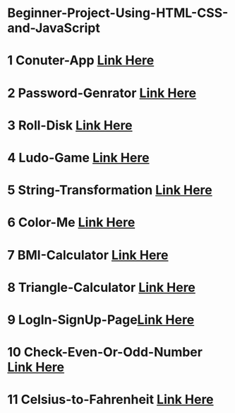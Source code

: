 # Beginner-Project-Using-HTML-CSS-and-JavaScript

# 1 Conuter-App [Link Here](https://razamdhasan6.github.io/Conunter-App/)
# 2 Password-Genrator [Link Here](https://razamdhasan6.github.io/Password-Genrator/)
# 3 Roll-Disk [Link Here](https://razamdhasan6.github.io/Roll-Disk/)
# 4 Ludo-Game [Link Here](https://razamdhasan6.github.io/Ludo-Game/)
# 5 String-Transformation [Link Here](https://razamdhasan6.github.io/String-Transformatioin/)
# 6 Color-Me [Link Here]( https://razamdhasan6.github.io/Color-Me/)
# 7 BMI-Calculator [Link Here](https://razamdhasan6.github.io/BMI-Calculator/)
# 8 Triangle-Calculator [Link Here](https://razamdhasan6.github.io/Triangle-Calculator/)
# 9 LogIn-SignUp-Page[Link Here](https://razamdhasan6.github.io/Login-Signup-Page/)
# 10 Check-Even-Or-Odd-Number [Link Here](https://razamdhasan6.github.io/Check-Even-Or-Odd-Number/)
# 11 Celsius-to-Fahrenheit [Link Here](https://razamdhasan6.github.io/Celsius-to-Fahrenheit/)
